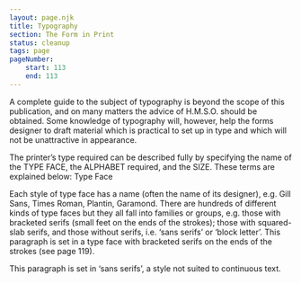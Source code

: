 ```yaml
---
layout: page.njk
title: Typography
section: The Form in Print
status: cleanup
tags: page
pageNumber:
    start: 113
    end: 113
---
```


A complete guide to the subject of typography is beyond the scope of this publication,
and on many matters the advice of H.M.S.O. should be obtained. Some knowledge of
typography will, however, help the forms designer to draft material which is practical
to set up in type and which will not be unattractive in appearance.

The printer’s type required can be described fully by specifying the name of the
TYPE FACE, the ALPHABET required, and the SIZE. These terms are explained below:
Type Face

Each style of type face has a name (often the name of its designer), e.g. Gill Sans,
Times Roman, Plantin, Garamond. There are hundreds of different kinds of type
faces but they all fall into families or groups, e.g. those with bracketed serifs (small feet
on the ends of the strokes); those with squared-slab serifs, and those without serifs,
i.e. ‘sans serifs’ or ‘block letter’. This paragraph is set in a type face with bracketed
serifs on the ends of the strokes (see page 119).

<div class="sans-serif">

This paragraph is set in ‘sans serifs’, a style not suited to continuous text.

</div>
